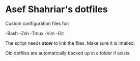 # Asef Shahriar's dotfiles

Custom configuration files for: 

-Bash
-Zsh
-Tmux
-Vim
-Git

The script needs **stow** to link the files. Make sure it is intalled.

Old dotfiles are automatically backed up in a folder if exists.
